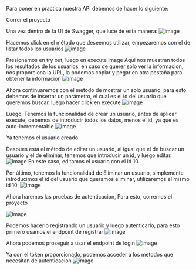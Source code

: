 Para poner en practica nuestra API debemos de hacer lo siguiente:

Correr el proyecto

Una vez dentro de la UI de Swagger, que luce de esta manera: 
![image](https://github.com/user-attachments/assets/003f5576-36ed-44c0-af34-91e48a0256c0)


Hacemos click en el método que deseemos utilizar, empezaremos con el de listar todos los usuarios 
![image](https://github.com/user-attachments/assets/24aacba0-2973-4bd4-a9eb-01ad340cd841)


Presionamos en try out, luego en execute image Aqui nos muestran todos los resultados de los usuarios, en caso de querer solo ver la informacion, nos proporciona la URL, la podemos copiar y pegar en otra pestaña para obtener la informacion
![image](https://github.com/user-attachments/assets/f459756f-f371-4080-9092-def915f6ee57)


Ahora continuaremos con el método de mostrar un solo usuario, para esto debemos de insertar un parámetro, el cual es el id del usuario que queremos buscar, luego hacer click en execute 
![image](https://github.com/user-attachments/assets/7fa887e1-20a8-43a4-a84e-89f0239e261f)

Luego, Tenemos la funcionalidad de crear un usuario, antes de aplicar execute, debemos de introducir todos los datos, menos el id, ya que es auto-incrementable 
![image](https://github.com/user-attachments/assets/e54611f8-2e3a-4f5a-8219-bc03ac7b35e5)

Ya tenemos el usuario creado

Despues está el método de editar un usuario, al igual que el de buscar un usuario y el de eliminar, tenemos que introducir un id, y luego editar. 
![image](https://github.com/user-attachments/assets/71f9843e-47e7-480d-87dc-794d1d139ac4)
En este caso, editamos el usuario con el id 10.

Por último, tenemos la funcionalidad de Eliminar un usuario, simplemente introducimos el id del usuario que queramos eliminar, utilizaremos el mismo id 10. 
![image](https://github.com/user-attachments/assets/bbd1b352-e875-426e-bc6c-edaf3eecc9e6)

Ahora haremos las pruebas de autenticacion,
Para esto, corremos el proyecto

![image](https://github.com/user-attachments/assets/5b344589-c251-40a6-99b3-2269d4d09db4)

Podemos hacerlo registrando un usuario y luego autenticarlo, para esto primero usamos el endpoint de registrar 
![image](https://github.com/user-attachments/assets/6c238b14-e997-4ea8-a5a4-4a376a81acf7)

Ahora podemos proseguir a usar el endpoint de login
![image](https://github.com/user-attachments/assets/e4d0c45a-132b-4394-9aac-970d0f05ab8c)

Ya con el token proporcionado, podemos acceder a los metodos que necesitan de autenticacion
![image](https://github.com/user-attachments/assets/5d5d6d9b-7f10-4869-a065-74ff622298cf)
